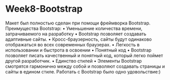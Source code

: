 # Week8-Bootstrap
Макет был полностью сделан при помощи фреймворка Bootstrap.
Преимущества Bootstrap:
•	Уменьшение количества времени, затрачиваемого на разработку
•	Bootstrap позволяет создавать адаптивные сайты. 
•	Кросс-браузерность, сайты будут одинаково отображаться во всех современных браузерах.
•	Легкость в использовании и быстрота в освоении
•	Понятный код
•	Bootstrap позволяет писать качественный и понятный код, который легко поймет другой разработчик. 
•	Единство стилей
•	Элементы Bootstrap смотрятся гармонично между собой и позволяют создавать страницы и сайты в едином стиле.
Работать с Bootstrap было одно удовольствие:)
